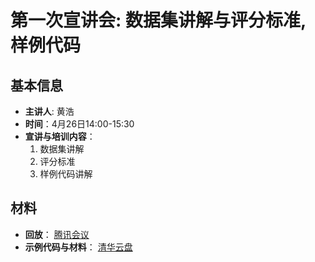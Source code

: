# 第一次宣讲会: 数据集讲解与评分标准, 样例代码

## 基本信息

- **主讲人**: 黄浩
- **时间**：4月26日14:00-15:30
- **宣讲与培训内容**：
  1. 数据集讲解
  2. 评分标准
  3. 样例代码讲解

## 材料

- **回放**： [腾讯会议](https://meeting.tencent.com/crm/l70GyOkV91)
- **示例代码与材料**： [清华云盘](https://cloud.tsinghua.edu.cn/d/0770530f4e4c4067a526/)